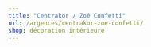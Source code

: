 ```yaml
---
title: "Centrakor / Zoé Confetti"
url: /argences/centrakor-zoe-confetti/
shop: décoration intérieure
---
```

